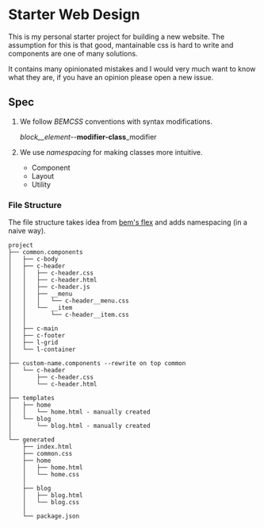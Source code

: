 # Starter Web Design

This is my personal starter project for building a new website.
The assumption for this is that good, mantainable css is hard to write and components are one of many solutions.

It contains many opinionated mistakes and I would very much want to know what they are,
if you have an opinion please open a new issue.

## Spec

1. We follow *BEMCSS* conventions with syntax modifications.

    *block__element*--**modifier-class**_modifier

2. We use *namespacing* for making classes more intuitive.

    - Component
    - Layout
    - Utility

### File Structure

The file structure takes idea from [bem's flex](https://en.bem.info/methodology/filestructure/#flex) and adds namespacing (in a naive way).

```
project
├── common.components
│   ├── c-body
│   ├── c-header
│   │   ├── c-header.css
│   │   ├── c-header.html
│   │   ├── c-header.js
│   │   ├── __menu
│   │   │   └── c-header__menu.css
│   │   └── __item
│   │       └── c-header__item.css
│   │
│   ├── c-main
│   ├── c-footer
│   ├── l-grid
│   └── l-container
│
├── custom-name.components --rewrite on top common
│   └── c-header
│       ├── c-header.css
│       └── c-header.html
│
├── templates
│   ├── home
│   │   └── home.html - manually created
│   └── blog
│       └── blog.html - manually created
│
└── generated
    ├── index.html
    ├── common.css
    ├── home
    │   ├── home.html
    │   └── home.css
    │
    ├── blog
    │   ├── blog.html
    │   └── blog.css
    │
    └── package.json
```